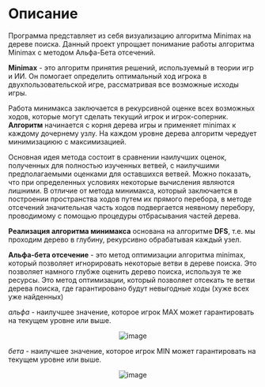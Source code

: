 # Описание
Программа представляет из себя визуализацию алгоритма Minimax на дереве поиска. Данный проект упрощает понимание работы алгоритма Minimax c методом Альфа-Бета отсечений.

**Minimax** - это алгоритм принятия решений, используемый в теории игр и ИИ. Он помогает определить оптимальный ход игрока в двухпользовательской игре, рассматривая все возможные исходы игры.

Работа минимакса заключается в рекурсивной оценке всех возможных ходов, которые могут сделать текущий игрок и игрок-соперник. **Алгоритм** начинается с корня дерева игры и применяет minimax к каждому дочернему узлу. На каждом уровне дерева алгоритм чередует минимизациюю с максимизацией.

Основная идея метода состоит в сравнении наилучших оценок, полученных для полностью изученных ветвей, с наилучшими предполагаемыми оценками для оставшихся ветвей. Можно показать, что при определенных условиях некоторые вычисления являются лишними. В отличие от метода минимакса, который заключается в построении пространства ходов путем их прямого перебора, в методе отсечений значительная часть ходов подвергается неявному перебору, проводимому с помощью процедуры отбрасывания частей дерева.

**Реализация алгоритма минимакса** основана на алгоритме **DFS**, т.е. мы проходим дерево в глубину, рекурсивно обрабатывая каждый узел.

**Альфа-бета отсечение** - это метод оптимизации алгоритма minimax, который позволяет игнорировать некоторые ветви в дереве поиска. Это позволяет намного глубже оценить дерево поиска, используя те же ресурсы. Это метод оптимизации, который позволяет отсекать те ветви дерева поиска, где гарантировано будут невыгодные ходы (хуже всех уже найденных)

*альфа* - наилучшее значение, которое игрок MAX может гарантировать на текущем уровне или выше.
<p align="center">
  <img src="https://github.com/user-attachments/assets/4d2807e9-a81d-4e0b-bf75-e8644f9175e8" alt="image">
</p>


*бета* - наилучшее значение, которое игрок MIN может гарантировать на текущем уровне или выше.
<p align="center">
  <img src="https://github.com/user-attachments/assets/cf3054e8-1761-404f-bef0-332f6126626b" alt="image">
</p>


